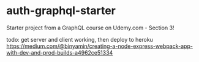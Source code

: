 # auth-graphql-starter
Starter project from a GraphQL course on Udemy.com - Section 3!

todo: get server and client working, then deploy to heroku 
https://medium.com/@binyamin/creating-a-node-express-webpack-app-with-dev-and-prod-builds-a4962ce51334

